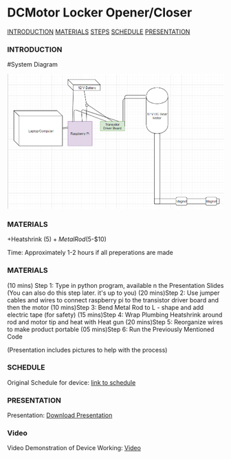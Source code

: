 # DCMotor Locker Opener/Closer

[INTRODUCTION](#introduction)
[MATERIALS](#materials)
[STEPS](#steps)
[SCHEDULE](#schedule)
[PRESENTATION](#presentation)

### INTRODUCTION


#System Diagram

![Fritzing Diagram](https://github.com/YohaanA/DCMotor/blob/master/dc%20motor%20sys%20Diagram.PNG)

### MATERIALS
+Heatshrink ($5)
+Metal Rod ($5-$10)


Time:</b> Approximately 1-2 hours if all preperations are made

### MATERIALS
(10 mins) Step 1:</b> Type in python program, available n the Presentation Slides (You can also do this step later. it's up to you)
(20 mins)Step 2:</b> Use jumper cables and wires to connect raspberry pi to the transistor driver board and then the motor
(10 mins)Step 3:</b> Bend Metal Rod to L - shape and add electric tape (for safety)
(15 mins)Step 4:</b> Wrap Plumbing Heatshrink around rod and motor tip and heat with Heat gun
(20 mins)Step 5:</b> Reorganize wires to make product portable
(05 mins)Step 6:</b> Run the Previously Mentioned Code

(Presentation includes pictures to help with the process)

### SCHEDULE
Original Schedule for device: [link to schedule](https://github.com/YohaanA/DCMotor/raw/master/317proposal.mpp)

### PRESENTATION
Presentation: [Download Presentation](https://github.com/YohaanA/DCMotor/raw/master/Yohaan%20Locker%20Presentation.pptx)

### Video
Video Demonstration of Device Working: [Video](https://drive.google.com/open?id=1Emy1eUSZeDE1NZgehQNiEAXiqP0Wasu6)
